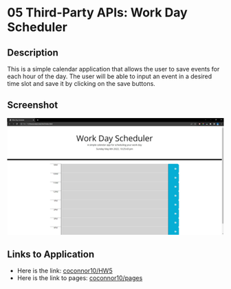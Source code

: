 # 05 Third-Party APIs: Work Day Scheduler

## Description

This is a simple calendar application that allows the user to save events for each hour of the day. The user will be able to input an event in a desired time slot and save it by clicking on the save buttons.

## Screenshot

![The Work Day Scheduler webpage includes the current date, and time slots to save events.](./assets/images/screenshot.jpg)

## Links to Application

- Here is the link: [coconnor10/HW5](https://github.com/coconnor10/work-day-scheduler)
- Here is the link to pages: [coconnor10/pages](https://coconnor10.github.io/work-day-scheduler/)
